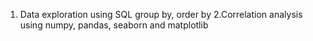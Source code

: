 1. Data exploration using SQL group by, order by
2.Correlation analysis using numpy, pandas, seaborn and matplotlib
